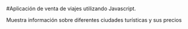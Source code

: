 #Aplicación de venta de viajes utilizando Javascript.

Muestra información sobre diferentes ciudades turísticas y sus precios
